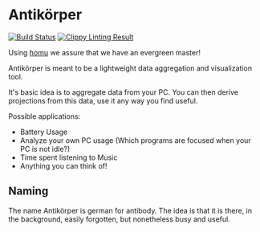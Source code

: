 Antikörper
==========

[![Build Status](https://travis-ci.org/anti-koerper/antikoerper.svg?branch=master)](https://travis-ci.org/anti-koerper/antikoerper)
[![Clippy Linting Result](https://clippy.bashy.io/github/anti-koerper/antikoerper/master/badge.svg)](https://clippy.bashy.io/github/anti-koerper/antikoerper/master/log)

Using [homu](https://homu.io) we assure that we have an evergreen master!


Antikörper is meant to be a lightweight data aggregation and visualization tool.

It's basic idea is to aggregate data from your PC. You can then derive
projections from this data, use it any way you find useful.

Possible applications:

- Battery Usage
- Analyze your own PC usage (Which programs are focused when your PC is not
idle?)
- Time spent listening to Music
- Anything you can think of!


Naming
------

The name Antikörper is german for antibody. The idea is that it is there, in the
background, easily forgotten, but nonetheless busy and useful.
